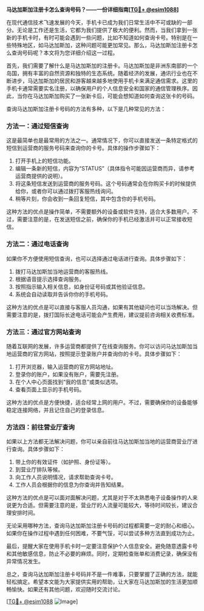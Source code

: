 **马达加斯加注册卡怎么查询号码？——一份详细指南[[TG💪+ @esim1088](https://t.me/s/esim1088)]**

在现代通信技术飞速发展的今天，手机卡已成为我们日常生活中不可或缺的一部分。无论是工作还是生活，它都为我们提供了极大的便利。然而，当我们拿到一张新的手机卡时，有时可能会遇到一些问题，比如不知道如何查询卡号。特别是在一些特殊地区，如马达加斯加，这种问题可能更加常见。那么，马达加斯加注册卡怎么查询号码呢？本文将为您详细介绍这一过程。

首先，我们需要了解什么是马达加斯加的注册卡。马达加斯加是非洲东南部的一个岛国，拥有丰富的自然资源和独特的生态系统。随着经济的发展，通讯行业也在不断进步，马达加斯加的居民和游客越来越多地使用手机卡来满足通信需求。这里的手机卡通常需要实名注册，以确保用户的个人信息安全和国家的通信管理秩序。因此，当你在马达加斯加购买了一张新卡后，可能会想知道如何查询这张卡的号码。

查询马达加斯加注册卡号码的方法有多种，以下是几种常见的方法：

### 方法一：通过短信查询

这是最简单也是最常用的方法之一。通常情况下，你可以直接发送一条特定格式的短信到运营商的服务号码来查询你的卡号。具体的操作步骤如下：

1. 打开手机上的短信功能。
2. 编辑一条新的短信，内容为“STATUS”（具体指令可能因运营商而异，请参考运营商提供的说明）。
3. 将这条短信发送到运营商的服务号码。这个号码通常会在你购买卡的时候提供给你，或者你可以通过拨打客服热线询问。
4. 稍等片刻，你会收到一条回复短信，其中包含你的手机号码。

这种方法的优点是操作简单，不需要额外的设备或软件支持，适合大多数用户。不过，需要注意的是，在发送短信之前，确保你的手机已经激活并可以正常接收短信。

### 方法二：通过电话查询

如果你不方便使用短信查询，也可以选择通过电话进行查询。具体步骤如下：

1. 拨打马达加斯加当地运营商的客服热线。
2. 根据语音提示选择查询服务。
3. 按照指示输入相关信息，如身份证号码或其他验证信息。
4. 系统会自动读取并告诉你你的手机号码。

这种方法的优点是可以直接与客服人员沟通，如果有其他疑问也可以当场解决。但需要注意的是，拨打国际长途电话可能会产生费用，建议提前咨询相关收费标准。

### 方法三：通过官方网站查询

随着互联网的发展，许多运营商都提供了在线查询服务。你可以访问马达加斯加当地运营商的官方网站，按照提示登录账户并查询你的卡号。具体步骤如下：

1. 打开浏览器，输入运营商的官方网站地址。
2. 登录你的账户，如果没有账户，需要先注册。
3. 在个人中心页面找到“我的信息”或类似选项。
4. 查看页面上显示的手机号码。

这种方法的优点是方便快捷，适合经常上网的用户。不过，需要确保你的设备能够稳定连接网络，并且记住自己的登录信息。

### 方法四：前往营业厅查询

如果以上方法都无法解决问题，你可以亲自前往马达加斯加当地的运营商营业厅进行查询。具体步骤如下：

1. 带上你的有效证件（如护照、身份证等）。
2. 到营业厅排队等候。
3. 向工作人员说明情况，请求帮助查询卡号。
4. 工作人员会根据你的信息为你查询并告知结果。

这种方法的优点是可以面对面解决问题，尤其是对于不太熟悉电子设备操作的人来说更为合适。但需要注意的是，营业厅的人流量可能较大，等待时间较长，建议合理安排时间。

无论采用哪种方法，查询马达加斯加注册卡号码的过程都需要一定的耐心和细心。如果你在操作过程中遇到任何困难，不要气馁，可以尝试多种方法直到成功为止。

最后，提醒大家在使用手机卡时一定要注意保护个人信息安全。避免随意透露卡号和其他敏感信息，防止不必要的麻烦。同时，定期检查账单和消费记录，确保没有异常情况发生。

总之，查询马达加斯加注册卡号码并不是一件难事，只要掌握了正确的方法，就能轻松搞定。希望本文能为大家提供实用的帮助，让大家在马达加斯加的生活更加顺畅愉快。如果还有其他问题，欢迎随时交流讨论。

[[TG💪+ @esim1088](https://t.me/s/esim1088) ![Image](https://i.postimg.cc/4NQfJmqS/Snipaste-2025-05-13-00-14-12.png)]